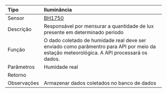 | Tipo | Iluminância |
| :--- | :--- |
| Sensor | [BH1750](/bh1750.md) |
| Descrição | Responsável por mensurar a quantidade de lux presente em determinado período |
| Função | O dado coletado de humidade real deve ser enviado como parâmentro para API por meio da estação meteorológica. A API processará os dados. |
| Parâmetros | Humidade real |
| Retorno |  |
| Observações | Armazenar dados coletados no banco de dados |



